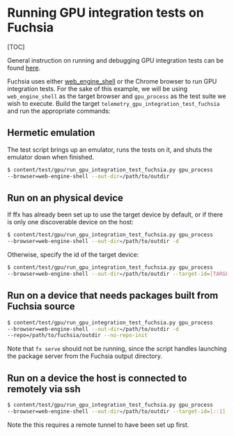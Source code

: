 # Running GPU integration tests on Fuchsia

[TOC]

General instruction on running and debugging GPU integration tests can be
found [here](../gpu/gpu_testing.md).

Fuchsia uses either [web_engine_shell](../../fuchsia_web/shell/README.md)
or the Chrome browser to run GPU integration tests. For the sake of this
example, we will be using `web_engine_shell` as the target browser and
`gpu_process` as the test suite we wish to execute. Build the target
`telemetry_gpu_integration_test_fuchsia` and run the appropriate commands:

## Hermetic emulation

The test script brings up an emulator, runs the tests on it, and shuts the
emulator down when finished.

```bash
$ content/test/gpu/run_gpu_integration_test_fuchsia.py gpu_process
--browser=web-engine-shell --out-dir=/path/to/outdir
```

## Run on an physical device

If ffx has already been set up to use the target device by default,
or if there is only one discoverable device on the host:

```bash
$ content/test/gpu/run_gpu_integration_test_fuchsia.py gpu_process
--browser=web-engine-shell --out-dir=/path/to/outdir -d
```

Otherwise, specify the id of the target device:

```bash
$ content/test/gpu/run_gpu_integration_test_fuchsia.py gpu_process
--browser=web-engine-shell --out-dir=/path/to/outdir --target-id=[TARGET_ID]
```

## Run on a device that needs packages built from Fuchsia source

```bash
$ content/test/gpu/run_gpu_integration_test_fuchsia.py gpu_process
--browser=web-engine-shell --out-dir=/path/to/outdir -d
--repo=/path/to/fuchsia/outdir --no-repo-init
```

Note that `fx serve` should not be running, since the script
handles launching the package server from the Fuchsia output directory.

## Run on a device the host is connected to remotely via ssh

```bash
$ content/test/gpu/run_gpu_integration_test_fuchsia.py gpu_process
--browser=web-engine-shell --out-dir=/path/to/outdir --target-id=[::1]:8022
```

Note the this requires a remote tunnel to have been set up first.
